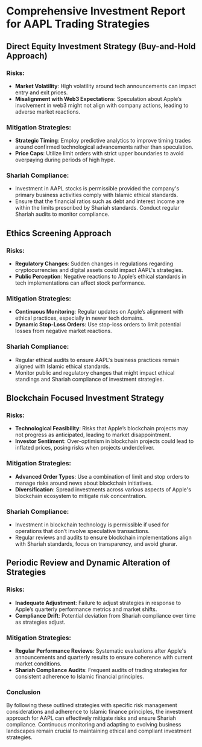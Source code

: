 # Comprehensive Investment Report for AAPL Trading Strategies

## Direct Equity Investment Strategy (Buy-and-Hold Approach)

### Risks:
- **Market Volatility**: High volatility around tech announcements can impact entry and exit prices.
- **Misalignment with Web3 Expectations**: Speculation about Apple’s involvement in web3 might not align with company actions, leading to adverse market reactions.

### Mitigation Strategies:
- **Strategic Timing**: Employ predictive analytics to improve timing trades around confirmed technological advancements rather than speculation.
- **Price Caps**: Utilize limit orders with strict upper boundaries to avoid overpaying during periods of high hype.

### Shariah Compliance:
- Investment in AAPL stocks is permissible provided the company's primary business activities comply with Islamic ethical standards.
- Ensure that the financial ratios such as debt and interest income are within the limits prescribed by Shariah standards. Conduct regular Shariah audits to monitor compliance.

## Ethics Screening Approach

### Risks:
- **Regulatory Changes**: Sudden changes in regulations regarding cryptocurrencies and digital assets could impact AAPL's strategies.
- **Public Perception**: Negative reactions to Apple’s ethical standards in tech implementations can affect stock performance.

### Mitigation Strategies:
- **Continuous Monitoring**: Regular updates on Apple’s alignment with ethical practices, especially in newer tech domains.
- **Dynamic Stop-Loss Orders**: Use stop-loss orders to limit potential losses from negative market reactions.

### Shariah Compliance:
- Regular ethical audits to ensure AAPL's business practices remain aligned with Islamic ethical standards.
- Monitor public and regulatory changes that might impact ethical standings and Shariah compliance of investment strategies.

## Blockchain Focused Investment Strategy

### Risks:
- **Technological Feasibility**: Risks that Apple’s blockchain projects may not progress as anticipated, leading to market disappointment.
- **Investor Sentiment**: Over-optimism in blockchain projects could lead to inflated prices, posing risks when projects underdeliver.

### Mitigation Strategies:
- **Advanced Order Types**: Use a combination of limit and stop orders to manage risks around news about blockchain initiatives.
- **Diversification**: Spread investments across various aspects of Apple's blockchain ecosystem to mitigate risk concentration.

### Shariah Compliance:
- Investment in blockchain technology is permissible if used for operations that don’t involve speculative transactions.
- Regular reviews and audits to ensure blockchain implementations align with Shariah standards, focus on transparency, and avoid gharar.

## Periodic Review and Dynamic Alteration of Strategies

### Risks:
- **Inadequate Adjustment**: Failure to adjust strategies in response to Apple’s quarterly performance metrics and market shifts.
- **Compliance Drift**: Potential deviation from Shariah compliance over time as strategies adjust.

### Mitigation Strategies:
- **Regular Performance Reviews**: Systematic evaluations after Apple's announcements and quarterly results to ensure coherence with current market conditions.
- **Shariah Compliance Audits**: Frequent audits of trading strategies for consistent adherence to Islamic financial principles.

### Conclusion
By following these outlined strategies with specific risk management considerations and adherence to Islamic finance principles, the investment approach for AAPL can effectively mitigate risks and ensure Shariah compliance. Continuous monitoring and adapting to evolving business landscapes remain crucial to maintaining ethical and compliant investment strategies.